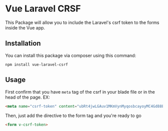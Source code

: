 # Vue Laravel CRSF
This Package will allow you to include the Laravel's csrf token to the forms inside the Vue app.

## Installation

You can install this package via composer using this command:

`npm install vue-laravel-csrf`

## Usage

First confirm that you have `meta` tag of the csrf in your blade file or in the head of the page.
EX: 

```html
<meta name="csrf-token" content="ubRt4jwLGAuv1MKmVynMyqosbcayoyMC4Gd88Epo">
```

Then, just add the directive to the form tag and you're ready to go

```html
<form v-csrf-token>
```
